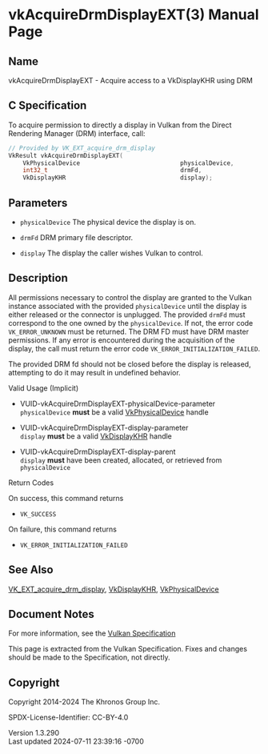 # vkAcquireDrmDisplayEXT(3) Manual Page

## Name

vkAcquireDrmDisplayEXT - Acquire access to a VkDisplayKHR using DRM



## <a href="#_c_specification" class="anchor"></a>C Specification

To acquire permission to directly a display in Vulkan from the Direct
Rendering Manager (DRM) interface, call:

``` c
// Provided by VK_EXT_acquire_drm_display
VkResult vkAcquireDrmDisplayEXT(
    VkPhysicalDevice                            physicalDevice,
    int32_t                                     drmFd,
    VkDisplayKHR                                display);
```

## <a href="#_parameters" class="anchor"></a>Parameters

- `physicalDevice` The physical device the display is on.

- `drmFd` DRM primary file descriptor.

- `display` The display the caller wishes Vulkan to control.

## <a href="#_description" class="anchor"></a>Description

All permissions necessary to control the display are granted to the
Vulkan instance associated with the provided `physicalDevice` until the
display is either released or the connector is unplugged. The provided
`drmFd` must correspond to the one owned by the `physicalDevice`. If
not, the error code `VK_ERROR_UNKNOWN` must be returned. The DRM FD must
have DRM master permissions. If any error is encountered during the
acquisition of the display, the call must return the error code
`VK_ERROR_INITIALIZATION_FAILED`.

The provided DRM fd should not be closed before the display is released,
attempting to do it may result in undefined behavior.

Valid Usage (Implicit)

- <a href="#VUID-vkAcquireDrmDisplayEXT-physicalDevice-parameter"
  id="VUID-vkAcquireDrmDisplayEXT-physicalDevice-parameter"></a>
  VUID-vkAcquireDrmDisplayEXT-physicalDevice-parameter  
  `physicalDevice` **must** be a valid
  [VkPhysicalDevice](https://registry.khronos.org/vulkan/specs/1.3-extensions/man/html/VkPhysicalDevice.html) handle

- <a href="#VUID-vkAcquireDrmDisplayEXT-display-parameter"
  id="VUID-vkAcquireDrmDisplayEXT-display-parameter"></a>
  VUID-vkAcquireDrmDisplayEXT-display-parameter  
  `display` **must** be a valid [VkDisplayKHR](https://registry.khronos.org/vulkan/specs/1.3-extensions/man/html/VkDisplayKHR.html) handle

- <a href="#VUID-vkAcquireDrmDisplayEXT-display-parent"
  id="VUID-vkAcquireDrmDisplayEXT-display-parent"></a>
  VUID-vkAcquireDrmDisplayEXT-display-parent  
  `display` **must** have been created, allocated, or retrieved from
  `physicalDevice`

Return Codes

On success, this command returns  
- `VK_SUCCESS`

On failure, this command returns  
- `VK_ERROR_INITIALIZATION_FAILED`

## <a href="#_see_also" class="anchor"></a>See Also

[VK_EXT_acquire_drm_display](https://registry.khronos.org/vulkan/specs/1.3-extensions/man/html/VK_EXT_acquire_drm_display.html),
[VkDisplayKHR](https://registry.khronos.org/vulkan/specs/1.3-extensions/man/html/VkDisplayKHR.html),
[VkPhysicalDevice](https://registry.khronos.org/vulkan/specs/1.3-extensions/man/html/VkPhysicalDevice.html)

## <a href="#_document_notes" class="anchor"></a>Document Notes

For more information, see the <a
href="https://registry.khronos.org/vulkan/specs/1.3-extensions/html/vkspec.html#vkAcquireDrmDisplayEXT"
target="_blank" rel="noopener">Vulkan Specification</a>

This page is extracted from the Vulkan Specification. Fixes and changes
should be made to the Specification, not directly.

## <a href="#_copyright" class="anchor"></a>Copyright

Copyright 2014-2024 The Khronos Group Inc.

SPDX-License-Identifier: CC-BY-4.0

Version 1.3.290  
Last updated 2024-07-11 23:39:16 -0700
